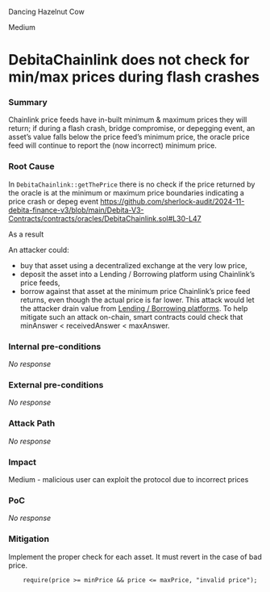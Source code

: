 Dancing Hazelnut Cow

Medium

# DebitaChainlink does not check for min/max prices during flash crashes

### Summary

Chainlink price feeds have in-built minimum & maximum prices they will return; if during a flash crash, bridge compromise, or depegging event, an asset’s value falls below the price feed’s minimum price, the oracle price feed will continue to report the (now incorrect) minimum price.

### Root Cause

In `DebitaChainlink::getThePrice` there is no check if the price returned by the oracle is at the minimum or maximum price boundaries indicating a price crash or depeg event 
https://github.com/sherlock-audit/2024-11-debita-finance-v3/blob/main/Debita-V3-Contracts/contracts/oracles/DebitaChainlink.sol#L30-L47

 As a result

An attacker could:

- buy that asset using a decentralized exchange at the very low price,
- deposit the asset into a Lending / Borrowing platform using Chainlink’s price feeds,
- borrow against that asset at the minimum price Chainlink’s price feed returns, even though the actual price is far lower.
This attack would let the attacker drain value from [Lending / Borrowing platforms](https://rekt.news/venus-blizz-rekt/). To help mitigate such an attack on-chain, smart contracts could check that minAnswer < receivedAnswer < maxAnswer.


### Internal pre-conditions

_No response_

### External pre-conditions

_No response_

### Attack Path

_No response_

### Impact

Medium - malicious user can exploit the protocol due to incorrect prices 

### PoC

_No response_

### Mitigation

Implement the proper check for each asset. It must revert in the case of bad price.

```solidity
    require(price >= minPrice && price <= maxPrice, "invalid price");
```